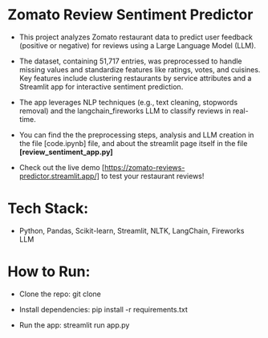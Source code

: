 # Zomato Review Sentiment Predictor

- This project analyzes Zomato restaurant data to predict user feedback (positive or negative) for reviews using a Large Language Model (LLM).
  
- The dataset, containing 51,717 entries, was preprocessed to handle missing values and standardize features like ratings, votes, and cuisines. Key features include clustering restaurants by service attributes and a Streamlit app for interactive sentiment prediction.

- The app leverages NLP techniques (e.g., text cleaning, stopwords removal) and the langchain_fireworks LLM to classify reviews in real-time.

- You can find the the preprocessing steps, analysis and LLM creation in the file [code.ipynb] file, and about the streamlit page itself in the file **[review_sentiment_app.py]**

- Check out the live demo [https://zomato-reviews-predictor.streamlit.app/] to test your restaurant reviews!

# Tech Stack: 
- Python, Pandas, Scikit-learn, Streamlit, NLTK, LangChain, Fireworks LLM


# How to Run:
- Clone the repo: git clone <repo-link>

- Install dependencies: pip install -r requirements.txt

- Run the app: streamlit run app.py
